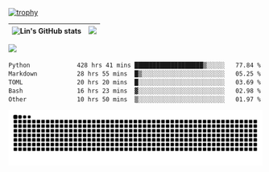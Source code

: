 [![trophy](https://github-profile-trophy.vercel.app/?username=ocss884&column=7)](https://github.com/ocss884)

| ![Lin's GitHub stats](https://github-readme-stats.vercel.app/api?username=ocss884&show_icons=true&hide_border=True&count_private=true) | ![](https://github-readme-streak-stats.herokuapp.com?user=ocss884&hide_border=true&date_format=M%20j%5B%2C%20Y%5D&ring=7EDDCF&fire=7EDDCF") |
| ------------------------------------------------------------ | ------------------------------------------------------------ |

![](https://komarev.com/ghpvc/?username=ocss884&color=brightgreen)

<!--START_SECTION:waka-->

```txt
Python             428 hrs 41 mins ███████████████████▒░░░░░   77.84 %
Markdown           28 hrs 55 mins  █▒░░░░░░░░░░░░░░░░░░░░░░░   05.25 %
TOML               20 hrs 20 mins  █░░░░░░░░░░░░░░░░░░░░░░░░   03.69 %
Bash               16 hrs 23 mins  ▓░░░░░░░░░░░░░░░░░░░░░░░░   02.98 %
Other              10 hrs 50 mins  ▒░░░░░░░░░░░░░░░░░░░░░░░░   01.97 %
```

<!--END_SECTION:waka-->

<p align="center">
   <img src="https://github.com/ocss884/ocss884/blob/output/github-snake.svg" alt="snake">
</p>
